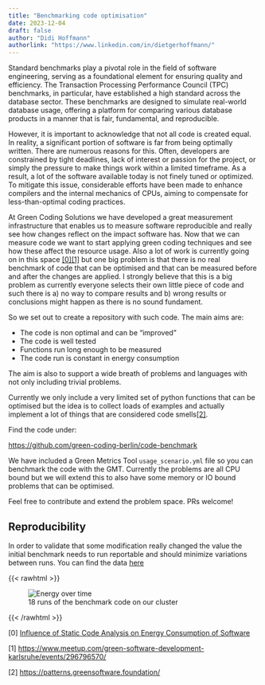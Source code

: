 ```yaml
---
title: "Benchmarking code optimisation"
date: 2023-12-04
draft: false
author: "Didi Hoffmann"
authorlink: "https://www.linkedin.com/in/dietgerhoffmann/"
---
```


Standard benchmarks play a pivotal role in the field of software engineering, serving as a foundational element for ensuring quality and efficiency. The Transaction Processing Performance Council (TPC) benchmarks, in particular, have established a high standard across the database sector. These benchmarks are designed to simulate real-world database usage, offering a platform for comparing various database products in a manner that is fair, fundamental, and reproducible.

However, it is important to acknowledge that not all code is created equal. In reality, a significant portion of software is far from being optimally written. There are numerous reasons for this. Often, developers are constrained by tight deadlines, lack of interest or passion for the project, or simply the pressure to make things work within a limited timeframe. As a result, a lot of the software available today is not finely tuned or optimized. To mitigate this issue, considerable efforts have been made to enhance compilers and the internal mechanics of CPUs, aiming to compensate for less-than-optimal coding practices.

At Green Coding Solutions we have developed a great measurement infrastructure that enables us to measure software reproducible and really see how changes reflect on the impact software has. Now that we can measure code we want to start applying green coding techniques and see how these affect the resource usage. Also a lot of work is currently going on in this space [[0]](https://www.enviroinfo2023.eu/programme/schedule-overview/friday-schedule/)[[1]](https://www.meetup.com/green-software-development-karlsruhe/events/296796570/) but one big problem is that there is no real benchmark of code that can be optimised and that can be measured before and after the changes are applied. I strongly believe that this is a big problem as currently everyone selects their own little piece of code and such there is a) no way to compare results and b) wrong results or conclusions might happen as there is no sound fundament.

So we set out to create a repository with such code. The main aims are:

- The code is non optimal and can be “improved”
- The code is well tested
- Functions run long enough to be measured
- The code run is constant in energy consumption

The aim is also to support a wide breath of problems and languages with not only including trivial problems.

Currently we only include a very limited set of python functions that can be optimised but the idea is to collect loads of examples and actually implement a lot of things that are considered code smells[[2]](https://patterns.greensoftware.foundation/).

Find the code under:

https://github.com/green-coding-berlin/code-benchmark

We have included a Green Metrics Tool `usage_scenario.yml` file so you can benchmark the code with the GMT. Currently the problems are all CPU bound but we will extend this to also have some memory or IO bound problems that can be optimised.

Feel free to contribute and extend the problem space. PRs welcome!

## Reproducibility

In order to validate that some modification really changed the value the initial benchmark needs to run reportable and should minimize variations between runs. You can find the data [here](https://metrics.green-coding.io/compare.html?ids=a2975404-4450-48d0-a725-2bc339a43677,7eac2a19-409c-4b77-87c7-39c0da81c3c1,84f2e4c0-972c-4567-9dc6-32f99efdee46,216bac2c-0667-44e3-b59c-6b8a0bbceafc,874c183a-cd22-4836-a842-44c94156f54c,f49417a2-e475-4586-aa29-01ff885d4709,a0bd0177-8a19-4430-86d4-57fb8cbf887c,89bf5cb5-9e30-43a3-859e-fe9c489f2fa2,a4c89fff-1660-48b7-8f36-e32f01ecccbf,5ea1a73b-d69e-4eae-a848-ead2a80a570f,ce430702-36a1-4190-b98f-6813fbe171c2,4cfe7e56-20ba-4140-8383-6be863959c9a,238d5d19-ded5-4e3f-9fe2-20c56191a620,a21642e2-0d06-49f6-b212-be2ac09863a8,b001af04-9d53-40ce-b5f7-e461cbefc5f5,ad32abd2-e29c-4da8-8a4a-ec061e4e08eb,6035989e-9dee-4b22-984e-64e5457f005a,e2e4480b-bfd8-4940-a885-c33d2cf37c3c)

{{< rawhtml >}}
<figure >
    <img class="ui huge image" src="/img/blog/benchmark_energy_time.webp" alt="Energy over time" loading="lazy">
    <figcaption>18 runs of the benchmark code on our cluster</figcaption>
</figure>
{{< /rawhtml >}}


[0] [Influence of Static Code Analysis on Energy Consumption of Software](https://www.enviroinfo2023.eu/programme/schedule-overview/friday-schedule/)

[1] https://www.meetup.com/green-software-development-karlsruhe/events/296796570/

[2] https://patterns.greensoftware.foundation/